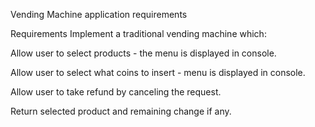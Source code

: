 Vending Machine application requirements

Requirements
Implement a traditional vending machine which:

  Allow user to select products - the menu is displayed in console.
  
  Allow user to select what coins to insert - menu is displayed in console.
  
  Allow user to take refund by canceling the request.
  
  Return selected product and remaining change if any.
